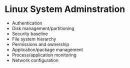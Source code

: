 # Linux System Adminstration
- Authentication
- Disk management/partitioning
- Security baseline
- File system hierarchy
- Permissions and ownership
- Application/package management
- Process/application monitoring
- Network configuration
